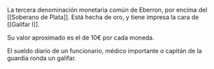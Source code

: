 La tercera denominación monetaria común de Eberron, por encima del [[Soberano de Plata]]. Está hecha de oro, y tiene impresa la cara de [[Galifar I]].

Su valor aproximado es el de 10€ por cada moneda. 

El sueldo diario de un funcionario, médico importante o capitán de la guardia ronda un galifar.